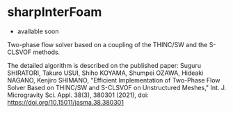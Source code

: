 # sharpInterFoam

* available soon

Two-phase flow solver based on a coupling of the THINC/SW and the S-CLSVOF methods.

The detailed algorithm is described on the published paper: 
Suguru SHIRATORI, Takuro USUI, Shiho KOYAMA, Shumpei OZAWA, Hideaki NAGANO, Kenjiro SHIMANO, "Efficient Implementation of Two-Phase Flow Solver Based on THINC/SW and S-CLSVOF on Unstructured Meshes," Int. J. Microgravity Sci. Appl. 38(3), 380301 (2021), doi: https://doi.org/10.15011/jasma.38.380301

